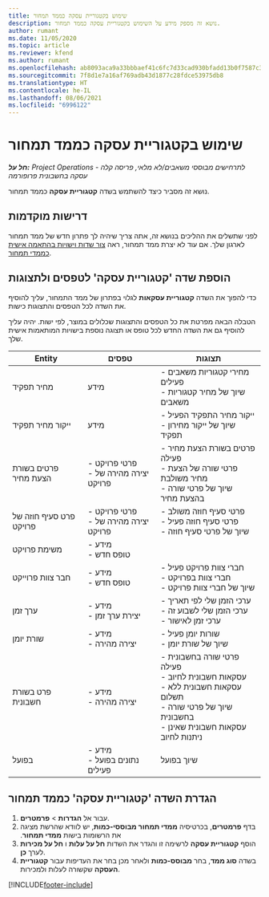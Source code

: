```yaml
---
title: שימוש בקטגוריית עסקה כממד תמחור
description: נושא זה מספק מידע על השימוש בקטגוריית עסקה כממד תמחור.
author: rumant
ms.date: 11/05/2020
ms.topic: article
ms.reviewer: kfend
ms.author: rumant
ms.openlocfilehash: ab8093aca9a33bbbaef41c6fc7d33cad930bfadd13b0f7587c3de9032ac0d630
ms.sourcegitcommit: 7f8d1e7a16af769adb43d1877c28fdce53975db8
ms.translationtype: HT
ms.contentlocale: he-IL
ms.lasthandoff: 08/06/2021
ms.locfileid: "6996122"
---
```

# <a name="use-transaction-category-as-a-pricing-dimension"></a>שימוש בקטגוריית עסקה כממד תמחור


_**חל על:** Project Operations לתרחישים מבוססי משאבים/לא מלאי, פריסה קלה - עסקה בחשבונית פרופורמה_


נושא זה מסביר כיצד להשתמש בשדה **קטגוריית עסקה** כממד תמחור. 

## <a name="prerequisites"></a>דרישות מוקדמות
לפני שתשלים את ההליכים בנושא זה, אתה צריך שיהיה לך פתרון חדש של ממד תמחור לארגון שלך. אם עוד לא יצרת ממד תמחור, ראה [צור שדות וישויות בהתאמה אישית כממדי תמחור](create-custom-fields-entities-pricing-dimensions.md).

## <a name="add-the-transaction-category-field-to-forms-and-views"></a>הוספת שדה 'קטגוריית עסקה' לטפסים ולתצוגות
כדי להפוך את השדה **קטגוריית עסקאות** לגלוי בפתרון של ממד התמחור, עליך להוסיף את השדה לכל הטפסים והתצוגות כישות.

הטבלה הבאה מפרטת את כל הטפסים והתצוגות שכלולים במוצר, לפי ישות. יהיה עליך להוסיף גם את השדה החדש לכל טופס או תצוגה נוספת בישויות המותאמות אישית שלך.

|  Entity        | טפסים     |תצוגות        |
| ------------------------------|---------------------------------|----------------------------------|
|  מחיר תפקיד| מידע |- מחירי קטגוריות משאבים פעילים<br> - שיוך של מחיר קטגוריות משאבים |
|  ייקור מחיר תפקיד| מידע|- ייקור מחיר התפקיד הפעיל<br>- שיוך של ייקור מחירון תפקיד |
|  פרטים בשורת הצעת מחיר|- פרטי פרויקט<br>- יצירה מהירה של פרויקט| - פרטים בשורת הצעת מחיר פעילה<br>- פרטי שורה של הצעת מחיר משולבת<br>- שיוך של פרטי שורה בהצעת מחיר |
|  פרט סעיף חוזה של פרויקט|- פרטי פרויקט<br>- יצירה מהירה של פרויקט|- פרטי סעיף חוזה משולב<br>- פרטי סעיף חוזה פעיל<br>- שיוך של פרטי סעיף חוזה |
|  משימת פרויקט|- מידע<br>- טופס חדש| &nbsp; |
|  חבר צוות פרוייקט|- מידע<br>- טופס חדש|- חברי צוות פרויקט פעיל<br>- חברי צוות בפרויקט<br>- שיוך של חברי צוות פרויקט |
|  ערך זמן|- מידע<br>- יצירת ערך זמן|- ערכי הזמן שלי לפי תאריך<br>- ערכי הזמן שלי לשבוע זה<br>- ערכי זמן לאישור|
|  שורת יומן|- מידע<br>- יצירה מהירה|- שורות יומן פעיל<br>- שיוך של שורת יומן|
|  פרט בשורת חשבונית|- מידע<br>- יצירה מהירה|- פרטי שורה בחשבונית פעילה<br>- עסקאות חשבונית לחיוב<br>- עסקאות חשבונית ללא תשלום<br>- שיוך של פרטי שורה בחשבונית <br>- עסקאות חשבונית שאינן ניתנות לחיוב|
|  בפועל|- מידע<br>- נתונים בפועל פעילים| שיוך בפועל |

## <a name="set-up-the-transaction-category-field-as-a-pricing-dimension"></a>הגדרת השדה 'קטגוריית עסקה' כממד תמחור

1. עבור אל **הגדרות** > **פרמטרים**. 
2. בדף **פרמטרים**, בכרטיסיה ‏‫**ממדי תמחור מבוססי-כמות**, יש לוודא שהרשת מציגה את הרשומות בישות **ממדי תמחור**.
3. הוסף **קטגוריית עסקה** לרשימה זו והגדר את השדות **חל על עלות** ו **חל על מכירות** לערך **כן**.
4. בשדה **סוג ממד**, בחר **מבוסס-כמות** ולאחר מכן בחר את העדיפות עבור **קטגוריית העסקה** שקשורה לעלות ולמכירות.


[!INCLUDE[footer-include](../includes/footer-banner.md)]